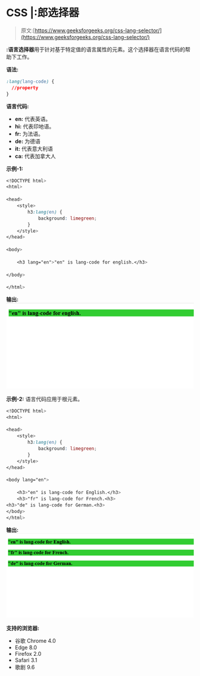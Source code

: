 # CSS |:郎选择器

> 原文:[https://www.geeksforgeeks.org/css-lang-selector/](https://www.geeksforgeeks.org/css-lang-selector/)

**:语言选择器**用于针对基于特定值的语言属性的元素。这个选择器在语言代码的帮助下工作。

**语法:**

```css
:lang(lang-code) {
  //property
}

```

**语言代码:**

*   **en:** 代表英语。
*   **hi:** 代表印地语。
*   **fr:** 为法语。
*   **de:** 为德语
*   **it:** 代表意大利语
*   **ca:** 代表加拿大人

**示例-1:**

```css
<!DOCTYPE html>
<html>

<head>
    <style>
        h3:lang(en) {
            background: limegreen;
        }
    </style>
</head>

<body>

    <h3 lang="en">"en" is lang-code for english.</h3>

</body>

</html>
```

**输出:**
![](img/25783be1e85fd90bed0e8322aa7e4152.png)

**示例-2:** 语言代码应用于根元素。

```css
<!DOCTYPE html>
<html>

<head>
    <style>
        h3:lang(en) {
            background: limegreen;
        }
    </style>
</head>

<body lang="en">

    <h3>"en" is lang-code for English.</h3>
    <h3>"fr" is lang-code for French.<h3>
<h3>"de" is lang-code for German.<h3>
</body>
</html>
```

**输出:**
![](img/0eebd05a832cbee6bd8bf15e3557fa49.png)

**支持的浏览器:**

*   谷歌 Chrome 4.0
*   Edge 8.0
*   Firefox 2.0
*   Safari 3.1
*   歌剧 9.6